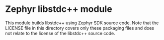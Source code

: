 # Zephyr libstdc++ module

This module builds libstdc++ using Zephyr SDK source code. Note that
the LICENSE file in this directory covers only these packaging files
and does not relate to the license of the libstdc++ source code.
